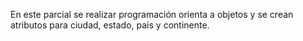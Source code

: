 En este parcial se realizar programación orienta a objetos y se crean atributos para ciudad, estado, pais y continente. 
